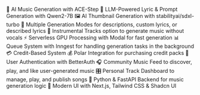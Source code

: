 🎵 AI Music Generation with ACE-Step
🧠 LLM-Powered Lyric & Prompt Generation with Qwen2-7B
🖼️ AI Thumbnail Generation with stabilityai/sdxl-turbo
🎤 Multiple Generation Modes for descriptions, custom lyrics, or described lyrics
🎸 Instrumental Tracks option to generate music without vocals
⚡ Serverless GPU Processing with Modal for fast generation
📊 Queue System with Inngest for handling generation tasks in the background
💳 Credit-Based System
💰 Polar Integration for purchasing credit packs
👤 User Authentication with BetterAuth
🎧 Community Music Feed to discover, play, and like user-generated music
🎛️ Personal Track Dashboard to manage, play, and publish songs
🐍 Python & FastAPI Backend for music generation logic
📱 Modern UI with Next.js, Tailwind CSS & Shadcn UI
